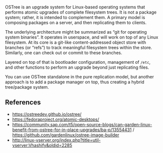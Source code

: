 OSTree is an upgrade system for Linux-based operating systems that performs atomic upgrades of complete filesystem trees. It is not a package system; rather, it is intended to complement them. A primary model is composing packages on a server, and then replicating them to clients.

The underlying architecture might be summarized as “git for operating system binaries”. It operates in userspace, and will work on top of any Linux filesystem. At its core is a git-like content-addressed object store with branches (or “refs”) to track meaningful filesystem trees within the store. Similarly, one can check out or commit to these branches.

Layered on top of that is bootloader configuration, management of `/etc`, and other functions to perform an upgrade beyond just replicating files.

You can use OSTree standalone in the pure replication model, but another approach is to add a package manager on top, thus creating a hybrid tree/package system.

## References

- https://ostreedev.github.io/ostree/
- https://fedoraproject.org/atomic-desktops/
- https://community.sap.com/t5/open-source-blogs/can-garden-linux-benefit-from-ostree-for-in-place-upgrades/ba-p/13554431 / https://github.com/gardenlinux/ostree-image-builder
- http://linux-vserver.org/index.php?title=util-vserver:Vhashify&oldid=2285
